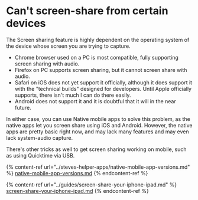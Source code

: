 # Can't screen-share from certain devices

The Screen sharing feature is highly dependent on the operating system of the device whose screen you are trying to capture.

* Chrome browser used on a PC is most compatible, fully supporting screen sharing with audio.
* Firefox on PC supports screen sharing, but it cannot screen share with audio.
* Safari on iOS does not yet support it officially, although it does support it with the "technical builds" designed for developers. Until Apple officially supports, there isn't much I can do there easily.
* Android does not support it and it is doubtful that it will in the near future.

In either case, you can use Native mobile apps to solve this problem, as the native apps let you screen share using iOS and Android.  However, the native apps are pretty basic right now, and may lack many features and may even lack system-audio capture.

There's other tricks as well to get screen sharing working on mobile, such as using Quicktime via USB.

{% content-ref url="../steves-helper-apps/native-mobile-app-versions.md" %}
[native-mobile-app-versions.md](../steves-helper-apps/native-mobile-app-versions.md)
{% endcontent-ref %}

{% content-ref url="../guides/screen-share-your-iphone-ipad.md" %}
[screen-share-your-iphone-ipad.md](../guides/screen-share-your-iphone-ipad.md)
{% endcontent-ref %}

